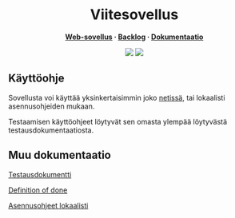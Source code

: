 

<h1 align="center">Viitesovellus</h3>
<b>
  <p align="center">
    <a href="https://viitesovellus.fly.dev/">Web-sovellus</a>
    ·
    <a href="https://docs.google.com/spreadsheets/d/1p1A37PK2yHurjrkDhkwlJjbcCk2LaQK1XVaVGVVQgHk/edit?usp=sharing">Backlog</a>
    ·
    <a href="https://github.com/Siniset/Ohtu_2022/tree/main/documentation">Dokumentaatio</a>
  </p>
</b>

<p align="center">
  <img src="https://github.com/Siniset/Ohtu_2022/workflows/CI/badge.svg" />
  <a href="https://codecov.io/gh/varvikko/Ohtu_2022">
    <img src="https://codecov.io/gh/varvikko/Ohtu_2022/branch/main/graph/badge.svg?token=YW4Z0ROFY5)" />
   </a>
</p>


## Käyttöohje

Sovellusta voi käyttää yksinkertaisimmin joko [netissä](https://viitesovellus.fly.dev/), tai lokaalisti asennusohjeiden mukaan. 

Testaamisen käyttöohjeet löytyvät sen omasta ylempää löytyvästä testausdokumentaatiosta.

## Muu dokumentaatio


[Testausdokumentti](documentation/testing.md)

[Definition of done](documentation/DoD.md)

[Asennusohjeet lokaalisti](documentation/installation.md)